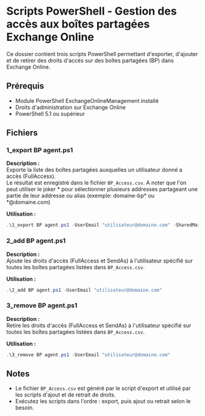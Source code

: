 # Scripts PowerShell - Gestion des accès aux boîtes partagées Exchange Online

Ce dossier contient trois scripts PowerShell permettant d'exporter, d'ajouter et de retirer des droits d'accès sur des boîtes partagées (BP) dans Exchange Online.

## Prérequis

- Module PowerShell ExchangeOnlineManagement installé
- Droits d'administration sur Exchange Online
- PowerShell 5.1 ou supérieur

## Fichiers

### 1_export BP agent.ps1

**Description :**  
Exporte la liste des boîtes partagées auxquelles un utilisateur donné a accès (FullAccess).  
Le résultat est enregistré dans le fichier `BP_Access.csv`.
A noter que l'on peut utiliser le joker * pour sélectionner plusieurs addresses partageant une partie de leur addresse ou alias (exemple: domaine-bp* ou *@domaine.com)

**Utilisation :**
```powershell
.\1_export BP agent.ps1 -UserEmail "utilisateur@domaine.com" -SharedMailboxIdentity "NomOuEmailDeLaBP"
```

### 2_add BP agent.ps1

**Description :**  
Ajoute les droits d'accès (FullAccess et SendAs) à l'utilisateur spécifié sur toutes les boîtes partagées listées dans `BP_Access.csv`.

**Utilisation :**
```powershell
.\2_add BP agent.ps1 -UserEmail "utilisateur@domaine.com"
```

### 3_remove BP agent.ps1

**Description :**  
Retire les droits d'accès (FullAccess et SendAs) à l'utilisateur spécifié sur toutes les boîtes partagées listées dans `BP_Access.csv`.

**Utilisation :**
```powershell
.\3_remove BP agent.ps1 -UserEmail "utilisateur@domaine.com"
```

## Notes

- Le fichier `BP_Access.csv` est généré par le script d'export et utilisé par les scripts d'ajout et de retrait de droits.
- Exécutez les scripts dans l'ordre : export, puis ajout ou retrait selon le besoin.